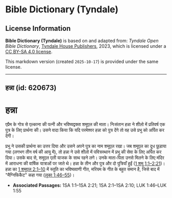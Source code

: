 # Bible Dictionary (Tyndale)

## License Information

**Bible Dictionary (Tyndale)** is based on and adapted from: _Tyndale Open Bible Dictionary_, [Tyndale House Publishers](https://tyndaleopenresources.com/), 2023, which is licensed under a [CC BY-SA 4.0 license](https://creativecommons.org/licenses/by-sa/4.0/legalcode.en).

This markdown version (created `2025-10-17`) is provided under the same license.



--------------------------------

## हन्ना (id: 620673)

हन्ना
=====

एप्रैम के गोत्र से एल्काना की पत्नी और भविष्यद्वक्ता शमूएल की माता। निःसंतान हन्ना ने शीलो में प्रतिवर्ष एक पुत्र के लिए प्रार्थना की। उसने वादा किया कि यदि परमेश्वर हन्ना को पुत्र देंगे तो वह उसे प्रभु को अर्पित कर देगी।

प्रभु ने उसकी प्रार्थना का उत्तर दिया और उसने अपने पुत्र का नाम शमूएल रखा। जब शमूएल का दूध छुड़ाया गया (लगभग तीन वर्ष की आयु में), तो हन्ना ने उसे शीलो में पवित्रस्थान में प्रभु की सेवा के लिए अर्पित कर दिया। उसके बाद से, शमूएल एली याजक के साथ रहने लगे। उनके माता\-पिता उनसे मिलने के लिए मंदिर में आराधना की वार्षिक यात्राओं पर जाते थे। हन्ना के तीन और पुत्र और दो पुत्रियाँ हुईं ([1 शमू 1:1–2:21](https://ref.ly/1Sam1:1-1Sam2:21))। हन्ना का [1 शमूएल 2:1–10](https://ref.ly/1Sam2:1-1Sam2:10) में स्तुति का भविष्यवाणी गीत, मरियम के गीत के बहुत समान है, जिसे बाद में "मैग्निफिकैट" कहा गया ([लूका 1:46–55](https://ref.ly/Luke1:46-Luke1:55))।

* **Associated Passages:** 1SA 1:1–1SA 2:21; 1SA 2:1–1SA 2:10; LUK 1:46–LUK 1:55


